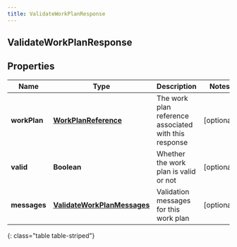 ```yaml
---
title: ValidateWorkPlanResponse
---
```


## ValidateWorkPlanResponse

## Properties

| Name         | Type                                                                             | Description                                           | Notes      |
| ------------ | -------------------------------------------------------------------------------- | ----------------------------------------------------- | ---------- |
| **workPlan** | <!----><!---->[**WorkPlanReference**](WorkPlanReference.md)<!---->               | The work plan reference associated with this response | [optional] |
| **valid**    | <!----><!---->**Boolean**<!---->                                                 | Whether the work plan is valid or not                 | [optional] |
| **messages** | <!----><!---->[**ValidateWorkPlanMessages**](ValidateWorkPlanMessages.md)<!----> | Validation messages for this work plan                | [optional] |

{: class="table table-striped"}
